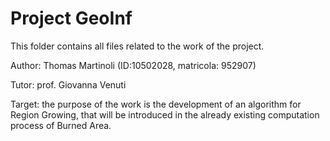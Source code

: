 # Project GeoInf
This folder contains all files related to the work of the project.

Author: Thomas Martinoli (ID:10502028, matricola: 952907) 

Tutor: prof. Giovanna Venuti

Target: the purpose of the work is the development of an algorithm for Region Growing, that will be introduced in the already existing computation process of Burned Area.

